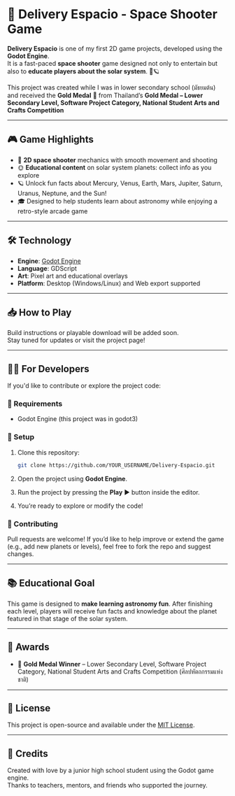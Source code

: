 # 🚀 Delivery Espacio - Space Shooter Game

**Delivery Espacio** is one of my first 2D game projects, developed using the **Godot Engine**.  
It is a fast-paced **space shooter** game designed not only to entertain but also to **educate players about the solar system**. 🌌🪐

This project was created while I was in lower secondary school (มัธยมต้น) and received the **Gold Medal** 🥇 from Thailand’s **Gold Medal – Lower Secondary Level, Software Project Category, National Student Arts and Crafts Competition**

---

## 🎮 Game Highlights

- 🚀 **2D space shooter** mechanics with smooth movement and shooting
- 🌞 **Educational content** on solar system planets: collect info as you explore
- 🪐 Unlock fun facts about Mercury, Venus, Earth, Mars, Jupiter, Saturn, Uranus, Neptune, and the Sun!
- 🎓 Designed to help students learn about astronomy while enjoying a retro-style arcade game

---

## 🛠 Technology

- **Engine**: [Godot Engine](https://godotengine.org/)
- **Language**: GDScript
- **Art**: Pixel art and educational overlays
- **Platform**: Desktop (Windows/Linux) and Web export supported

---

## 📥 How to Play

Build instructions or playable download will be added soon.  
Stay tuned for updates or visit the project page!

---

## 👨‍💻 For Developers

If you'd like to contribute or explore the project code:

### 🧾 Requirements

- Godot Engine (this project was in godot3)

### 🔧 Setup

1. Clone this repository:

   ```bash
   git clone https://github.com/YOUR_USERNAME/Delivery-Espacio.git
   ```

2. Open the project using **Godot Engine**.

3. Run the project by pressing the **Play** ▶️ button inside the editor.

4. You’re ready to explore or modify the code!


### 🤝 Contributing

Pull requests are welcome! If you’d like to help improve or extend the game (e.g., add new planets or levels), feel free to fork the repo and suggest changes.

---

## 📚 Educational Goal

This game is designed to **make learning astronomy fun**. After finishing each level, players will receive fun facts and knowledge about the planet featured in that stage of the solar system.

---

## 🏅 Awards

- 🥇 **Gold Medal Winner** – Lower Secondary Level, Software Project Category, National Student Arts and Crafts Competition (ศิลปหัตถกรรมแห่งชาติ)

---

## 📄 License

This project is open-source and available under the [MIT License](LICENSE).

---

## 🙏 Credits

Created with love by a junior high school student using the Godot game engine.  
Thanks to teachers, mentors, and friends who supported the journey.

